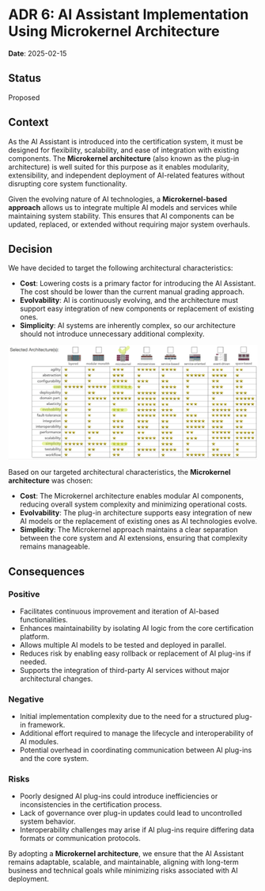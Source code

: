 # ADR 6: AI Assistant Implementation Using Microkernel Architecture

**Date**: 2025-02-15

## Status

Proposed

## Context

As the AI Assistant is introduced into the certification system, it must be designed for flexibility, scalability, and ease of integration with existing components. The **Microkernel architecture** (also known as the plug-in architecture) is well suited for this purpose as it enables modularity, extensibility, and independent deployment of AI-related features without disrupting core system functionality.

Given the evolving nature of AI technologies, a **Microkernel-based approach** allows us to integrate multiple AI models and services while maintaining system stability. This ensures that AI components can be updated, replaced, or extended without requiring major system overhauls.

## Decision

We have decided to target the following architectural characteristics:

* **Cost**: Lowering costs is a primary factor for introducing the AI Assistant. The cost should be lower than the current manual grading approach.
* **Evolvability**: AI is continuously evolving, and the architecture must support easy integration of new components or replacement of existing ones.
* **Simplicity**: AI systems are inherently complex, so our architecture should not introduce unnecessary additional complexity.

![Diagram](adr6-architecture-selection.png)

Based on our targeted architectural characteristics, the **Microkernel architecture** was chosen:

* **Cost**: The Microkernel architecture enables modular AI components, reducing overall system complexity and minimizing operational costs.
* **Evolvability**: The plug-in architecture supports easy integration of new AI models or the replacement of existing ones as AI technologies evolve.
* **Simplicity**: The Microkernel approach maintains a clear separation between the core system and AI extensions, ensuring that complexity remains manageable.

## Consequences

### Positive

* Facilitates continuous improvement and iteration of AI-based functionalities.
* Enhances maintainability by isolating AI logic from the core certification platform.
* Allows multiple AI models to be tested and deployed in parallel.
* Reduces risk by enabling easy rollback or replacement of AI plug-ins if needed.
* Supports the integration of third-party AI services without major architectural changes.

### Negative

* Initial implementation complexity due to the need for a structured plug-in framework.
* Additional effort required to manage the lifecycle and interoperability of AI modules.
* Potential overhead in coordinating communication between AI plug-ins and the core system.

### Risks

* Poorly designed AI plug-ins could introduce inefficiencies or inconsistencies in the certification process.
* Lack of governance over plug-in updates could lead to uncontrolled system behavior.
* Interoperability challenges may arise if AI plug-ins require differing data formats or communication protocols.

By adopting a **Microkernel architecture**, we ensure that the AI Assistant remains adaptable, scalable, and maintainable, aligning with long-term business and technical goals while minimizing risks associated with AI deployment.
